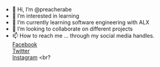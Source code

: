 - 👋 Hi, I’m @preacherabe
- 👀 I’m interested in learning
- 🌱 I’m currently learning software engineering with ALX
- 💞️ I’m looking to collaborate on different projects
- 📫 How to reach me ... through my social media handles. <br>
<a href="https://facebook.com/abraham.adeyemi">Facebook</a> <br>
<a href="https://twitter.com/berean16031989">Twitter</a> <br>
<a href="https://instagram.com/preacherabe84">Instagram</a> <br?

<!---
preacherabe/preacherabe is a ✨ special ✨ repository because its `README.md` (this file) appears on your GitHub profile.
You can click the Preview link to take a look at your changes.
--->
